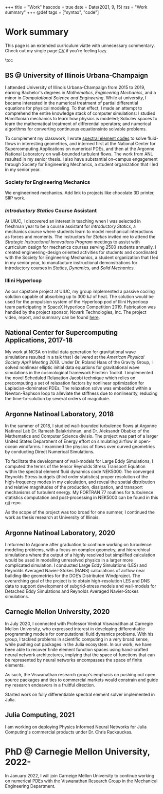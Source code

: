 
+++
title = "Work"
hascode = true
date = Date(2021, 9, 15)
rss = "Work summary"
+++
@def tags = ["syntax", "code"]

# Work summary
This page is an extended curriculum viatte with unnecessary commentary. Check out my single page [CV](https://github.com/vpuri3/vpCV/raw/master/vpCV.pdf) if you're feeling lazy.

\toc

## BS @ University of Illinois Urbana-Champaign
I attended University of Illinois Urbana-Champaign from 2015 to 2019, earning Bachelor's degrees in *Mathematics*, *Engineering Mechanics*, and a minor in *Computational Science and Engineering*. While at university, I became interested in the numerical treatment of partial differential equations for physical modeling. To that effect, I made an attempt to comprehend the entire knowledge stack of computer simulations: I studied Hamiltonian mechanics to learn how physics is modeled; Sobolev spaces to learn the mathematical treatment of differential operators; and numerical algorithms for converting continuous equationsinto solvable problems. 

To complement my classwork, I wrote [spectral element codes](https://github.com/vpuri3/spec) to solve fluid-flows in interesting geometries, and interned first at the National Center for Supercomputing Applications on numerical PDEs, and then at the Argonne National Laboratory on wall-bounded turbulent flows. The work from ANL resulted in my senior thesis. I also have substantial on-campus engagement through Society for Engineering Mechanics, a student organization that I led in my senior year.

### Society for Engineering Mechanics
We engineerined mechanics. Add link to projects like chocolate 3D printer, SIIP work.

### *Introductory Statics* Course Assistant
At UIUC, I discovered an interest in teaching when I was selected in freshman year to be a course assistant for *Introductory Statics*, a mechanics course where students learn to model mechanical interactions as forces and moments. The instructors for *Statics* invited me to attend the *Strategic Instructional Innovations Program* meetings to assist with curriculum design for mechanics courses serving $2500$ students annually. I created engineering-design oriented activities for students and coordinated with the Society for Engineering Mechanics, a student organization that I led in my senior year, to manufacture instructional demonstrations for introductory courses in *Statics*, *Dynamics*, and *Solid Mechanics*.

### Illini Hyperloop
As our capstone project at UIUC, my group implemented a passive cooling solution capable of absorbing up to 300 kJ of heat. The solution would be used for the propulsion system of the Hyperloop pod of Illini Hyperloop team participating in SpaceX Hyperloop Competition 2019. Fabrication was handled by the project sponsor, Novark Technologies, Inc. The project video, report, and summary can be found [here](https://github.com/vpuri3/IlliniHyperloop).

## National Center for Supercomputing Applications, 2017-18

My work at NCSA on initial data generation for gravitational wave simulations resulted in a talk that I delivered at the *American Physical Society April Meeting 2018*. Under Dr. Roland Haas of the Gravity Group, I solved nonlinear elliptic initial data equations for gravitational wave simulations in the cosmological framework Einstein Toolkit. I implemented the novel Scheduled Relaxation Jacobi technique which relies on precomputing a set of relaxation factors by nonlinear optimization for Laplacian-dominated PDEs. The relaxation solve was embedded within a Newton-Raphson loop to alleviate the stiffness due to nonlinearity, reducing the time-to-solution by several orders of magnitude.

## Argonne Natinoal Laboratory, 2018
In the summer of 2018, I studied wall-bounded turbulence flows at Argonne Natinoal Lab Dr. Ramesh Balakrishnan, and Dr. Aleksandr Obabko of the Mathematics and Computer Science divisio. The project was part of a larger United States Department of Energy effort on simulating airflow in open-ocean windfarms. I examined the physics of flows over curved geometries by conducting Direct Numerical Simulations.

To facilitate the development of wall-models for Large Eddy Simulations, I computed the terms of the tensor Reynolds Stress Transport Equation within the spectral element fluid dynamics code NEK5000. The converged Reynolds Stress budgets (third order statistics) proper resolution of the high-frequency modes in my calculation, and reveal the spatial distribution and relative magnitudes of the production, dissipation, and transport mechanisms of turbulent energy. My FORTRAN 77 routines for turbulence statistics computation and post-processing in NEK5000 can be found in this [git](https://github.com/vpuri3/NekTools) repo.

As the scope of the project was too broad for one summer, I continued the work as thesis research at University of Illinois.

## Argonne Natinoal Laboratory, 2020
I returned to Argonne after graduation to continue working on turbulence modeling problems, with a focus on complex geometry, and hierarchical simulations where the output of a highly resolved but simplified calculation would be used in modelling unresolved physics in a larger more complicated simulation. I conducted Large Eddy Simulations (LES) and Reynolds Averaged Navier-Stokes (RANS) calculations of airflow near building-like geometries for the DOE’s Distributed Windproject. The overarching goal of the project is to obtain high-resolution  LES  and  DNS  data to  support  development  of subgrid-stress  models  and  wall-models for Detached Eddy Simulations and Reynolds Averaged Navier-Stokes simulations.

## Carnegie Mellon University, 2020
In July 2020, I connected with Professor Venkat Viswanathan at Carnegie Mellon University, who expressed interest in developing differentiable programming models for computational fluid dynamics problems. With his group, I tackled problems in scientific computing in a very broad sense, while pushing out packages in the Julia ecosystem. In our work, we have been able to recover finite element function spaces using hand-crafted neural network architectures, implying that the space of functions that can be represented by neural networks encompasses the space of finite elements.

As such, the Viswanathan research group's emphasis on pushing out open source packages and ties to commercial markets would constrain and guide my research endeavors in a fruitful direction.

Started work on fully differentiable spectral element solver implemented in Julia.

## Julia Computing, 2021
I am working on deploying Physics Informed Neural Networks for Julia Computing's commercial products under Dr. Chris Rackauckas.

# PhD @ Carnegie Mellon University, 2022-

In January 2022, I will join Carneige Mellon University to continue working on numerical PDEs with the [Viswanathan Research Group](https://www.cmu.edu/me/venkatgroup/) in the Mechanical Engineering Department.
